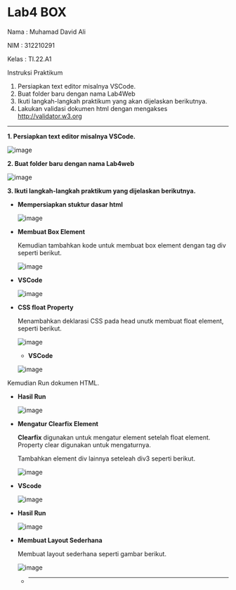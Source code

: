 # Lab4 BOX

Nama   : Muhamad David Ali

NIM    : 312210291

Kelas  : TI.22.A1


Instruksi Praktikum
1. Persiapkan text editor misalnya VSCode.
2. Buat folder baru dengan nama Lab4Web
3. Ikuti langkah-langkah praktikum yang akan dijelaskan berikutnya.
4. Lakukan validasi dokumen html dengan mengakses http://validator.w3.org

<hr>

**1. Persiapkan text editor misalnya VSCode.**

![image](https://github.com/Luxcario/Lab-4-BOX/assets/116184002/7f1011e4-574c-4b23-bc93-b463f4634796)

**2. Buat folder baru dengan nama Lab4web**

![image](https://github.com/Luxcario/Lab-4-BOX/assets/116184002/d08d7d13-cb16-44fc-ac16-ee9107bc2e00)

**3. Ikuti langkah-langkah praktikum yang dijelaskan berikutnya.**

- **Mempersiapkan stuktur dasar html**

  ![image](https://github.com/Luxcario/Lab-4-BOX/assets/116184002/3b34e4fe-de87-4846-9212-686dba92b07e)

- **Membuat Box Element**

  Kemudian tambahkan kode untuk membuat box element dengan tag div seperti berikut.

  ![image](https://github.com/Luxcario/Lab-4-BOX/assets/116184002/b46240e3-4be3-4dd7-a3ea-e6cb2747d38d)

- **VSCode**

  ![image](https://github.com/Luxcario/Lab-4-BOX/assets/116184002/625e35e6-4b1a-48a5-a363-b5cf86f080b7)

- **CSS float Property**

    Menambahkan deklarasi CSS pada head unutk membuat float element, seperti berikut.

  ![image](https://github.com/Luxcario/Lab-4-BOX/assets/116184002/7a28ffc0-4bb1-4192-a2b0-a533664e7846)

  - **VSCode**
    
  ![image](https://github.com/Luxcario/Lab-4-BOX/assets/116184002/1ecc1926-c49e-42da-bc75-c8bb03757a5b)

Kemudian Run dokumen HTML.

- **Hasil Run**

  ![image](https://github.com/Luxcario/Lab-4-BOX/assets/116184002/d9732a90-9b34-4d69-ac82-081d9354a50f)

 - **Mengatur Clearfix Element**

     **Clearfix** digunakan untuk mengatur element setelah float element. Property clear 
   digunakan untuk 
   mengaturnya.

   Tambahkan element div lainnya seteleah div3 seperti berikut.

   ![image](https://github.com/Luxcario/Lab-4-BOX/assets/116184002/c48940ac-e5b6-492c-9364-138f2507d76d)

 - **VScode**

   ![image](https://github.com/Luxcario/Lab-4-BOX/assets/116184002/4383910a-67e0-40b6-95af-fba618e04148)

 - **Hasil Run**

   ![image](https://github.com/Luxcario/Lab-4-BOX/assets/116184002/b1dcb514-399d-4c1f-8ce5-d967186ddaba)

 - **Membuat Layout Sederhana**

   Membuat layout sederhana seperti gambar berikut.

   ![image](https://github.com/Luxcario/Lab-4-BOX/assets/116184002/7c026d95-a941-4297-916b-9135efeb12e0)

   - ****
